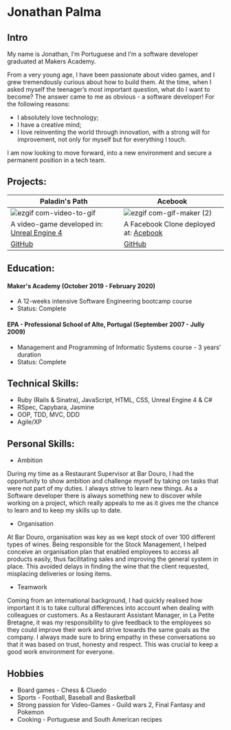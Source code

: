 # Jonathan Palma
## Intro

My name is Jonathan, I’m Portuguese and I’m a software developer graduated at Makers Academy.

From a very young age, I have been passionate about video games, and I grew tremendously curious about how to build them. At the time, when I asked myself the teenager’s most important question, what do I want to become? The answer came to me as obvious - a software developer! For the following reasons:
* I absolutely love technology; 
* I have a creative mind;
* I love reinventing the world through innovation, with a strong will for improvement, not only for myself but for everything I touch.

I am now looking to move forward, into a new environment and secure a permanent position in a tech team.
 
## Projects:
 
| Paladin's Path |    Acebook    | 
| --------------- | --------------- |
| ![ezgif com-video-to-gif](https://user-images.githubusercontent.com/55409351/76026579-f6121e80-5f26-11ea-9012-c5879f7efe57.gif) | ![ezgif com-gif-maker (2)](https://user-images.githubusercontent.com/55409351/76026271-56ed2700-5f26-11ea-95ba-5255bc11a821.gif) |
|A video-game developed in: [Unreal Engine 4](https://www.unrealengine.com/en-US/industry/games) |A Facebook Clone deployed at: [Acebook](http://acebook-irrelevant-pests.herokuapp.com) |
|[GitHub](https://github.com/BenSheridanEdwards/Makers_Final_Project_Paladins_Path) |[GitHub](https://github.com/ffgi-es/acebook_irrelevant_pests) |
 
## Education:
 
#### Maker's Academy (October 2019 - February 2020) 
* A 12-weeks intensive Software Engineering bootcamp course
* Status: Complete
 
#### EPA - Professional School of Alte, Portugal (September 2007 - Jully 2009)
* Management and Programming of Informatic Systems course - 3 years' duration
* Status: Complete
 
## Technical Skills:
 
* Ruby (Rails & Sinatra), JavaScript, HTML, CSS, Unreal Engine 4 & C#
* RSpec, Capybara, Jasmine
* OOP, TDD, MVC, DDD
* Agile/XP
 
## Personal Skills:
 
* Ambition
 
During my time as a Restaurant Supervisor at Bar Douro, I had the opportunity to show ambition and challenge myself by taking on tasks that were not part of my duties. I always strive to learn new things. As a Software developer there is always something new to discover while working on a project, which really appeals to me as it gives me the chance to learn and to keep my skills up to date.
 
* Organisation
 
At Bar Douro, organisation was key as we kept stock of over 100 different types of wines. Being responsible for the Stock Management, I helped conceive an organisation plan that enabled employees to access all products easily, thus facilitating sales and improving the general system in place. This avoided delays in finding the wine that the client requested, misplacing deliveries or losing items.
 
* Teamwork
 
Coming from an international background, I had quickly realised how important it is to take cultural differences into account when dealing with colleagues or customers. As a Restaurant Assistant Manager, in La Petite Bretagne, it was my responsibility to give feedback to the employees so they could improve their work and strive towards the same goals as the company. I always made sure to bring empathy in these conversations so that it was based on trust, honesty and respect. This was crucial to keep a good work environment for everyone.
 
## Hobbies

* Board games - Chess & Cluedo
* Sports - Football, Baseball and Basketball
* Strong passion for Video-Games - Guild wars 2, Final Fantasy and Pokemon
* Cooking - Portuguese and South American recipes
